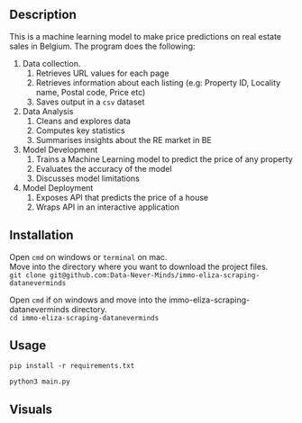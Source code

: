 ## Description
This is a machine learning model to make price predictions on real estate sales in Belgium.
The program does the following:
1. Data collection.
    1. Retrieves URL values for each page
    2. Retrieves information about each listing (e.g: Property ID, Locality name, Postal code, Price etc)
    3. Saves output in a ```csv``` dataset
2. Data Analysis
    1. Cleans and explores data 
    2. Computes key statistics
    3. Summarises insights about the RE market in BE
3. Model Development
    1. Trains a Machine Learning model to predict the price of any property
    2. Evaluates the accuracy of the model
    3. Discusses model limitations
4. Model Deployment
    1. Exposes API that predicts the price of a house
    2. Wraps API in an interactive application

## Installation
Open ```cmd``` on windows or ```terminal``` on mac.\
Move into the directory where you want to download the project files.\
```git clone git@github.com:Data-Never-Minds/immo-eliza-scraping-dataneverminds```

Open ```cmd``` if on windows and move into the immo-eliza-scraping-dataneverminds directory.\
```cd immo-eliza-scraping-dataneverminds```

## Usage
```pip install -r requirements.txt```

```python3 main.py```

## Visuals

